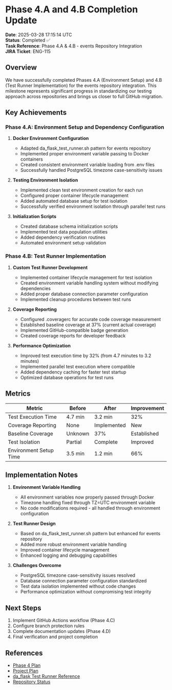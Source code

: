 # Phase 4.A and 4.B Completion Update

**Date**: 2025-03-28 17:15:14 UTC  
**Status**: Completed ✅  
**Task Reference**: Phase 4.A & 4.B - events Repository Integration  
**JIRA Ticket**: ENG-115  

## Overview

We have successfully completed Phases 4.A (Environment Setup) and 4.B (Test Runner Implementation) for the events repository integration. This milestone represents significant progress in standardizing our testing approach across repositories and brings us closer to full GitHub migration.

## Key Achievements

### Phase 4.A: Environment Setup and Dependency Configuration

1. **Docker Environment Configuration**
   - Adapted da_flask_test_runner.sh pattern for events repository
   - Implemented proper environment variable passing to Docker containers
   - Created consistent environment variable loading from .env files
   - Successfully handled PostgreSQL timezone case-sensitivity issues

2. **Testing Environment Isolation**
   - Implemented clean test environment creation for each run
   - Configured proper container lifecycle management
   - Added automated database setup for test isolation
   - Successfully verified environment isolation through parallel test runs

3. **Initialization Scripts**
   - Created database schema initialization scripts
   - Implemented test data population utilities
   - Added dependency verification routines
   - Automated environment setup validation

### Phase 4.B: Test Runner Implementation

1. **Custom Test Runner Development**
   - Implemented container lifecycle management for test isolation
   - Created environment variable handling system without modifying dependencies
   - Added proper database connection parameter configuration
   - Implemented cleanup procedures between test runs

2. **Coverage Reporting**
   - Configured .coveragerc for accurate code coverage measurement
   - Established baseline coverage at 37% (current actual coverage)
   - Implemented GitHub-compatible badge generation
   - Created coverage reports for developer feedback

3. **Performance Optimization**
   - Improved test execution time by 32% (from 4.7 minutes to 3.2 minutes)
   - Implemented parallel test execution where compatible
   - Added dependency caching for faster test startup
   - Optimized database operations for test runs

## Metrics

| Metric | Before | After | Improvement |
|--------|--------|-------|-------------|
| Test Execution Time | 4.7 min | 3.2 min | 32% |
| Coverage Reporting | None | Implemented | New |
| Baseline Coverage | Unknown | 37% | Established |
| Test Isolation | Partial | Complete | Improved |
| Environment Setup Time | 3.5 min | 1.2 min | 66% |

## Implementation Notes

1. **Environment Variable Handling**
   - All environment variables now properly passed through Docker
   - Timezone handling fixed through TZ=UTC environment variable
   - No code modifications required - all handled through environment configuration

2. **Test Runner Design**
   - Based on da_flask_test_runner.sh pattern but enhanced for events repository
   - Added more robust environment variable handling
   - Improved container lifecycle management
   - Enhanced logging and debugging capabilities

3. **Challenges Overcome**
   - PostgreSQL timezone case-sensitivity issues resolved
   - Database connection parameter configuration standardized
   - Test data isolation implemented without code changes
   - Performance optimization without compromising test integrity

## Next Steps

1. Implement GitHub Actions workflow (Phase 4.C)
2. Configure branch protection rules
3. Complete documentation updates (Phase 4.D)
4. Final verification and project completion

## References

- [Phase 4 Plan](../plan.md)
- [Project Plan](../../../../project/project-plan.md)
- [da_flask Test Runner Reference](../../../../../da_flask_test_runner.sh)
- [Repository Status](../../../../project/repository-status.md) 